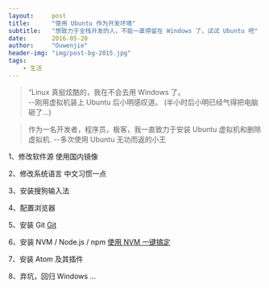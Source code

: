 ```yaml
---
layout:     post
title:      "使用 Ubuntu 作为开发环境"
subtitle:   "想致力于全栈开发的人，不能一直停留在 Windows 了，试试 Ubuntu 吧"
date:       2016-05-20
author:     "Ouwenjie"
header-img: "img/post-bg-2015.jpg"
tags:
    - 生活
---
```


> “Linux 真挺炫酷的，我在不会去用 Windows 了。      
--刚用虚拟机装上 Ubuntu 后小明感叹道。
(半小时后小明已经气得把电脑砸了...)

> 作为一名开发者，程序员，极客，我一直致力于安装 Ubuntu 虚拟机和删除虚拟机.
--多次使用 Ubuntu 无功而返的小王


1、修改软件源
使用国内镜像

2、修改系统语言
中文习惯一点

3、安装搜狗输入法

4、配置浏览器

5、安装 Git
[Git](https://git-scm.com/download/linux)

6、安装 NVM / Node.js / npm
[使用 NVM 一键搞定](https://github.com/creationix/nvm)

7、安装 Atom 及其插件

8、弃坑，回归 Windows ...